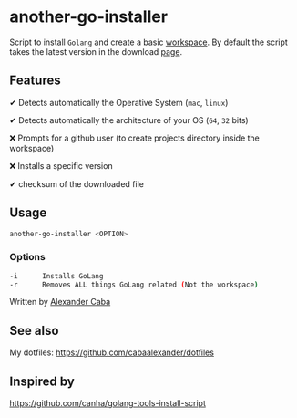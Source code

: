 # another-go-installer

Script to install `Golang` and create a basic
[workspace](https://golang.org/doc/code.html#Workspaces).
By default the script takes the latest version in the download
[page](https://golang.org/dl/).

## Features

✔ Detects automatically the Operative System (`mac`, `linux`)

✔ Detects automatically the architecture of your OS (`64`, `32` bits)

❌ Prompts for a github user (to create projects directory inside the workspace)

❌ Installs a specific version

✔ checksum of the downloaded file

## Usage

```bash
another-go-installer <OPTION>
```

### Options

```bash
-i      Installs GoLang
-r      Removes ALL things GoLang related (Not the workspace)
```

Written by [Alexander Caba](https://github.com/cabaalexander)

## See also

My dotfiles: <https://github.com/cabaalexander/dotfiles>

## Inspired by

<https://github.com/canha/golang-tools-install-script>
